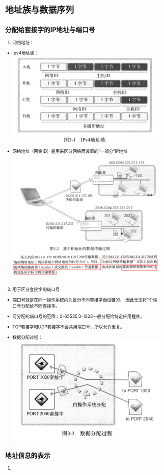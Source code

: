 # 地址族与数据序列

## 分配给套接字的IP地址与端口号

1. 网络地址：

 - Ipv4地址族：
 ![Ipv4地址族](IPv4地址族.png)
 
 - 网络地址（网络ID）是用来区分网络而设置的“一部分”IP地址
 ![基于IP地址的数据传输过程](基于IP地址的数据传输过程.png)
 ![数据传输过程解释](数据传输过程解释.png)
 
2. 用于区分套接字的端口号

 - 端口号就是在同一操作系统内为区分不同套接字而设置的，
 因此无法将1个端口号分配给不同套接字。
 
 - 可分配的端口号的范围：0-65535,0-1023一般分配给特定应用程序。
 
 - TCP套接字和UDP套接字不会共用端口号，所以允许重复。
 
 - 数据分配过程：
 ![数据分配过程](数据分配过程.png)
 

## 地址信息的表示

1. 
